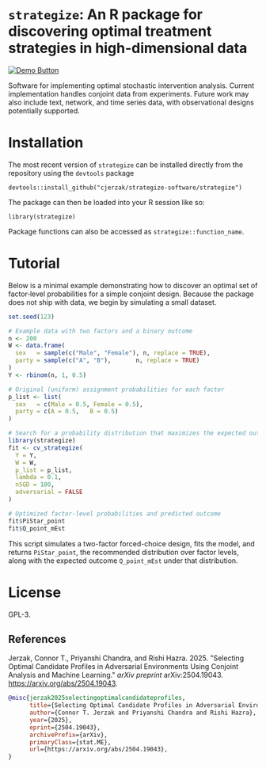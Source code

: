 # `strategize`: An R package for discovering optimal treatment strategies in high-dimensional data

[<img src="https://img.shields.io/badge/Demo-View%20Demo-blue" alt="Demo Button">](https://connorjerzak.com/wp-content/uploads/2025/02/MainVignette.html)

Software for implementing optimal stochastic intervention analysis. Current implementation handles conjoint data from experiments. Future work may also include text, network, and time series data, with observational designs potentially supported.

# Installation

The most recent version of `strategize` can be installed directly from the repository using the `devtools` package
```
devtools::install_github("cjerzak/strategize-software/strategize")
```

The package can then be loaded into your R session like so:
```
library(strategize)
```
Package functions can also be accessed as `strategize::function_name`.

# Tutorial

Below is a minimal example demonstrating how to discover an optimal set of
factor‐level probabilities for a simple conjoint design.  Because the package
does not ship with data, we begin by simulating a small dataset.

```r
set.seed(123)

# Example data with two factors and a binary outcome
n <- 200
W <- data.frame(
  sex   = sample(c("Male", "Female"), n, replace = TRUE),
  party = sample(c("A", "B"),       n, replace = TRUE)
)
Y <- rbinom(n, 1, 0.5)

# Original (uniform) assignment probabilities for each factor
p_list <- list(
  sex   = c(Male = 0.5, Female = 0.5),
  party = c(A = 0.5,   B = 0.5)
)

# Search for a probability distribution that maximizes the expected outcome
library(strategize)
fit <- cv_strategize(
  Y = Y,
  W = W,
  p_list = p_list,
  lambda = 0.1,
  nSGD = 100,
  adversarial = FALSE
)

# Optimized factor-level probabilities and predicted outcome
fit$PiStar_point
fit$Q_point_mEst
```

This script simulates a two-factor forced-choice design, fits the model, and
returns `PiStar_point`, the recommended distribution over factor levels, along
with the expected outcome `Q_point_mEst` under that distribution.

# License

GPL-3.

## References

Jerzak, Connor T., Priyanshi Chandra, and Rishi Hazra. 2025. "Selecting Optimal Candidate Profiles in Adversarial Environments Using Conjoint Analysis and Machine Learning." *arXiv preprint* arXiv:2504.19043. https://arxiv.org/abs/2504.19043.

```bibtex
@misc{jerzak2025selectingoptimalcandidateprofiles,
      title={Selecting Optimal Candidate Profiles in Adversarial Environments Using Conjoint Analysis and Machine Learning},
      author={Connor T. Jerzak and Priyanshi Chandra and Rishi Hazra},
      year={2025},
      eprint={2504.19043},
      archivePrefix={arXiv},
      primaryClass={stat.ME},
      url={https://arxiv.org/abs/2504.19043}, 
}
```


